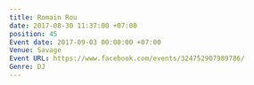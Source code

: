 ```yaml
---
title: Romain Rou
date: 2017-08-30 11:37:00 +07:00
position: 45
Event date: 2017-09-03 00:00:00 +07:00
Venue: Savage
Event URL: https://www.facebook.com/events/324752907989786/
Genre: DJ
---
```


